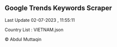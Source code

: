 

## Google Trends Keywords Scraper 
 
Last Update 02-07-2023 , 11:55:11

Country List :
VIETNAM.json



© Abdul Muttaqin 
